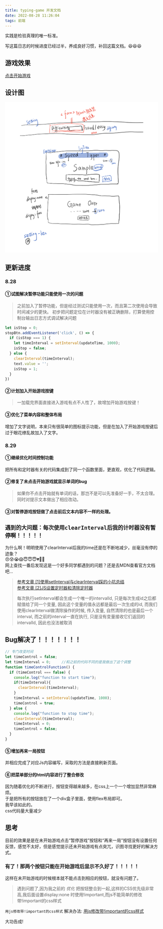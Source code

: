 ```yaml
---
title: typing-game 开发文档
date: 2022-08-28 11:26:04
tags: 前端
---
```


实践是检验真理的唯一标准。

写这篇日志的时候进度已经过半，养成良好习惯，补回这篇文档。😆😆😆

<!--more-->


## 游戏效果
[点击开始游戏](https://aqpower.cn/typing-game/)

## 设计图

![图 1](typing-game开发日志/IMG_20220828-114112333.png)  

## 更新进度

### 8.28

#### ①试图解决暂停功能只能使用一次的问题

> 之前加入了暂停功能，但是经过测试只能使用一次，而且第二次使用会导致时间减少的更快。
> 初步把问题定位在计时器没有被正确删除，打算使用控制台输出日志方式调试解决问题

```Javascript
let isStop = 0;
stopBtn.addEventListener('click', () => {
  if (isStop === 1) {
    let timeInterval = setInterval(updateTime, 1000);
    isStop = false;
  } else {
    clearInterval(timeInterval);
    text.value = '';
    isStop = 1;
  }
})

```
#### ②计划加入开始游戏按键
> 一加载完界面直接进入游戏有点不人性了，故增加开始游戏按键！

#### ③优化了菜单内容和整体布局
增加了文字说明，本来只有很简单的图标提示功能，但是在加入了开始游戏按键后过于眼花缭乱故加入了文字。

### 8.29

#### ①继续优化时间控制功能
把所有和定时器有关的代码集成到了同一个函数里面，更直观，优化了代码逻辑。

#### ②修复了未点击开始游戏就显示单词的bug
> 如果你不点击开始就有单词的话，那岂不是可以先准备好一手，不太合理。
同时对提示文本做出了相应改动。
#### ③对暂停游戏按钮做了点击前后文本内容不一样的处理。



## `遇到的大问题：每次使用clearInterval后我的计时器没有暂停啊！！！！！`  
为什么啊！明明使用了clearInterval后我的time还是在不断地减少，丝毫没有停的迹象？  
😠😰😭😱😇😇😇💔🥀🥀  
网上查找一番后发现这是一个好多同学都遇到的问题？还是去MDN查看官方文档吧...
>[参考文章 [1]使用setInterval与clearInterval踩的小坑总结](https://juejin.cn/post/6844903576267915278)  
[参考文章 [2]JS设置定时器和清除定时器](https://www.cnblogs.com/chenyoumei/p/12695381.html)  
> 
> 每次执行setInterval都会生成一个唯一的intervalId, 只是每次生成id之后都赋值给了同一个变量, 因此这个变量的值永远都是最后一次生成的id, 而我们使用clearInterval做清除操作的时候, 传入变量, 自然清除的也是最后一个interval, 而之前的interval一直在执行, 只是没有变量接收它们返回的intervalId, 因此也没法被取消

## Bug解决了！！！！！！！
```Javascript
// 专门改变时间                       
let timeControl = false;
let timeInterval = 0;     //和之前的代码不同的是我做出了这个调整
function timeControlFunction() {
  if (timeControl === false) {
    console.log("function to start time");
    if(timeInterval){
      clearInterval(timeInterval);
    }
    timeInterval = setInterval(updateTime, 1000);
    timeControl = true;
  } else {
    console.log("function to stop time");
    clearInterval(timeInterval);
    timeInterval = 0;
    timeControl = false;
  }
}
```
#### ⑤增加再来一局按钮
并相应完成了对应Js内容编写，采取的方法是直接刷新页面。

#### ⑥把菜单部分的html内容进行了整合修改
因为随着优化的不断进行，按钮变得越来越多，在css上一个一个增加显然非常麻烦。  
于是把所有的按钮放在了一个div盒子里面，使用flex布局即可。  
我早该如此的。  
css代码量大量减少

## 思考
目前的效果是是在未开始游戏点击“暂停游戏”按钮和“再来一局”按钮没有设置任何反馈，感觉不太好，但是感觉提示还未开始游戏有点突兀，识图寻找更好的解决方式。

### 有了！那两个按钮只能在开始游戏后显示不久好了！！！！！
这样在未开始游戏的时候根本就不能点击到相应的按钮，就没有问题了。

> 遇到问题了,因为我之前的 _优化_ 把按钮整合到一起,这样的CSS优先级非常高,我后面设置display:none 时使用!important,而js不能简单的修改带!important的css样式

`用js修改带!important的css样式`
解决办法: [用js修改带!important的css样式](https://blog.51cto.com/u_15127659/4325201)

大功告成!